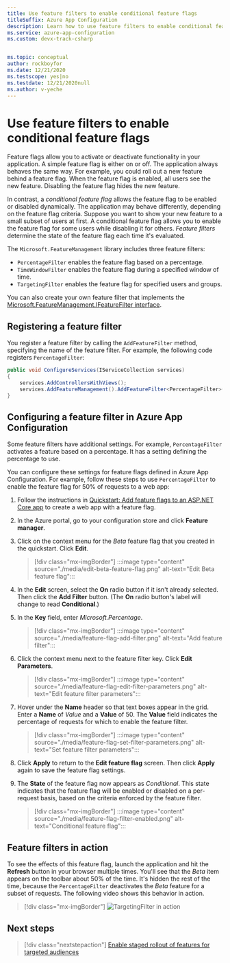 ```yaml
---
title: Use feature filters to enable conditional feature flags
titleSuffix: Azure App Configuration
description: Learn how to use feature filters to enable conditional feature flags
ms.service: azure-app-configuration
ms.custom: devx-track-csharp


ms.topic: conceptual
author: rockboyfor
ms.date: 12/21/2020
ms.testscope: yes|no
ms.testdate: 12/21/2020null
ms.author: v-yeche
---
```

# Use feature filters to enable conditional feature flags

Feature flags allow you to activate or deactivate functionality in your application. A simple feature flag is either on or off. The application always behaves the same way. For example, you could roll out a new feature behind a feature flag. When the feature flag is enabled, all users see the new feature. Disabling the feature flag hides the new feature.

In contrast, a _conditional feature flag_ allows the feature flag to be enabled or disabled dynamically. The application may behave differently, depending on the feature flag criteria. Suppose you want to show your new feature to a small subset of users at first. A conditional feature flag allows you to enable the feature flag for some users while disabling it for others. _Feature filters_ determine the state of the feature flag each time it's evaluated.

The `Microsoft.FeatureManagement` library includes three feature filters:

- `PercentageFilter` enables the feature flag based on a percentage.
- `TimeWindowFilter` enables the feature flag during a specified window of time.
- `TargetingFilter` enables the feature flag for specified users and groups.

You can also create your own feature filter that implements the [Microsoft.FeatureManagement.IFeatureFilter interface](https://docs.azure.cn/dotnet/api/microsoft.featuremanagement.ifeaturefilter).

## Registering a feature filter

You register a feature filter by calling the `AddFeatureFilter` method, specifying the name of the feature filter. For example, the following code registers `PercentageFilter`:

```csharp
public void ConfigureServices(IServiceCollection services)
{
    services.AddControllersWithViews();
    services.AddFeatureManagement().AddFeatureFilter<PercentageFilter>();
}
```

## Configuring a feature filter in Azure App Configuration

Some feature filters have additional settings. For example, `PercentageFilter` activates a feature based on a percentage. It has a setting defining the percentage to use.

You can configure these settings for feature flags defined in Azure App Configuration. For example, follow these steps to use `PercentageFilter` to enable the feature flag for 50% of requests to a web app:

1. Follow the instructions in [Quickstart: Add feature flags to an ASP.NET Core app](./quickstart-feature-flag-aspnet-core.md) to create a web app with a feature flag.

1. In the Azure portal, go to your configuration store and click **Feature manager**.

1. Click on the context menu for the *Beta* feature flag that you created in the quickstart. Click **Edit**.

    > [!div class="mx-imgBorder"]
    > :::image type="content" source="./media/edit-beta-feature-flag.png" alt-text="Edit Beta feature flag":::

1. In the **Edit** screen, select the **On** radio button if it isn't already selected. Then click the **Add Filter** button. (The **On** radio button's label will change to read **Conditional**.)

1. In the **Key** field, enter *Microsoft.Percentage*.

    > [!div class="mx-imgBorder"]
    > :::image type="content" source="./media/feature-flag-add-filter.png" alt-text="Add feature filter":::

1. Click the context menu next to the feature filter key. Click **Edit Parameters**.

    > [!div class="mx-imgBorder"]
    > :::image type="content" source="./media/feature-flag-edit-filter-parameters.png" alt-text="Edit feature filter parameters":::

1. Hover under the **Name** header so that text boxes appear in the grid. Enter a **Name** of *Value* and a **Value** of 50. The **Value** field indicates the percentage of requests for which to enable the feature filter.

    > [!div class="mx-imgBorder"]
    > :::image type="content" source="./media/feature-flag-set-filter-parameters.png" alt-text="Set feature filter parameters":::

1. Click **Apply** to return to the **Edit feature flag** screen. Then click **Apply** again to save the feature flag settings.

1. The **State** of the feature flag now appears as *Conditional*. This state indicates that the feature flag will be enabled or disabled on a per-request basis, based on the criteria enforced by the feature filter.

    > [!div class="mx-imgBorder"]
    > :::image type="content" source="./media/feature-flag-filter-enabled.png" alt-text="Conditional feature flag":::

## Feature filters in action

To see the effects of this feature flag, launch the application and hit the **Refresh** button in your browser multiple times. You'll see that the *Beta* item appears on the toolbar about 50% of the time. It's hidden the rest of the time, because the `PercentageFilter` deactivates the *Beta* feature for a subset of requests. The following video shows this behavior in action.

> [!div class="mx-imgBorder"]
> ![TargetingFilter in action](./media/feature-flags-percentagefilter.gif)

## Next steps

> [!div class="nextstepaction"]
> [Enable staged rollout of features for targeted audiences](./howto-targetingfilter-aspnet-core.md)



<!-- Update_Description: new article about howto feature filters aspnet core -->
<!--NEW.date: 12/21/2020-->